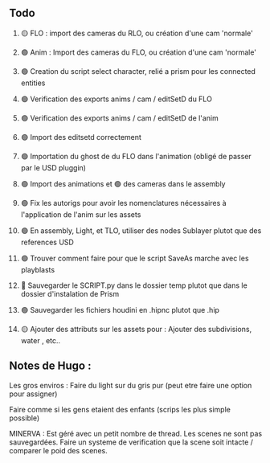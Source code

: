 ## Todo

1. 🟡 FLO : import des cameras du RLO, ou création d'une cam 'normale'
2. 🟢 Anim : Import des cameras du FLO, ou création d'une cam 'normale'

3. 🟢 Creation du script select character, relié a prism pour les connected entities

4. 🟢 Verification des exports anims / cam / editSetD du FLO
5. 🟢 Verification des exports anims / cam / editSetD de l'anim

6. 🟢 Import des editsetd correctement

6. 🟢 Importation du ghost de du FLO dans l'animation (obligé de passer par le USD pluggin)

7. 🟢 Import des animations et 🟢 des cameras dans le assembly

8. 🟢 Fix les autorigs pour avoir les nomenclatures nécessaires à l'application de l'anim sur les assets

9. 🟢 En assembly, Light, et TLO, utiliser des nodes Sublayer plutot que des references USD

10. 🟢 Trouver comment faire pour que le script SaveAs marche avec les playblasts

11. 🔴 Sauvegarder le SCRIPT.py dans le dossier temp plutot que dans le dossier d'instalation de Prism

12. 🟢 Sauvegarder les fichiers houdini en .hipnc plutot que .hip

13. 🟡 Ajouter des attributs sur les assets pour : Ajouter des subdivisions, water , etc..



## Notes de Hugo :

Les gros enviros : 
Faire du light sur du gris pur (peut etre faire une option pour assigner)

Faire comme si les gens etaient des enfants (scrips les plus simple possible)


MINERVA : Est géré avec un petit nombre de thread. Les scenes ne sont pas sauvegardées.
Faire un systeme de verification que la scene soit intacte / comparer le poid des scenes.


